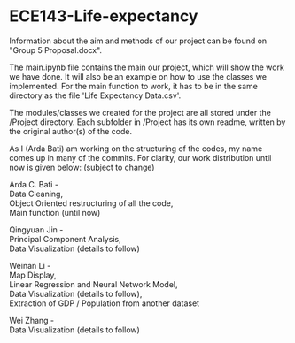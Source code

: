 # ECE143-Life-expectancy

Information about the aim and methods of our project can be found on "Group 5 Proposal.docx".

The main.ipynb file contains the main our project, which will show the work we have done. It will also be an example on how to use the classes we implemented. For the main function to work, it has to be in the same directory as the file 'Life Expectancy Data.csv'.

The modules/classes we created for the project are all stored under the /Project directory. Each subfolder in /Project has its own readme, written by the original author(s) of the code.

As I (Arda Bati) am working on the structuring of the codes, my name comes up in many of the commits. For clarity, our work distribution until now is given below: (subject to change)

Arda C. Bati  -  
  Data Cleaning,  
  Object Oriented restructuring of all the code,  
  Main function (until now)
  
Qingyuan Jin  -  
  Principal Component Analysis,  
  Data Visualization (details to follow)

Weinan Li  -  
  Map Display,  
  Linear Regression and Neural Network Model,  
  Data Visualization (details to follow),  
  Extraction of GDP / Population from another dataset
  
Wei Zhang  -  
  Data Visualization (details to follow)

